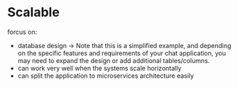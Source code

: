 # Scalable
forcus on:
  - database design -> Note that this is a simplified example, and depending on the specific features and requirements of your chat application, you may need to expand the design or add additional tables/columns.
  - can work very well when the systems scale horizontally
  - can split the application to microservices architecture easily